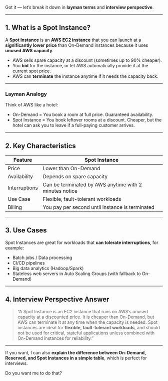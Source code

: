 Got it — let’s break it down in **layman terms** and **interview perspective**.

---

## **1. What is a Spot Instance?**

A **Spot Instance** is an **AWS EC2 instance** that you can launch at a **significantly lower price** than On-Demand instances because it uses **unused AWS capacity**.

* AWS sells spare capacity at a discount (sometimes up to 90% cheaper).
* You **bid** for the instance, or let AWS automatically provide it at the current spot price.
* AWS can **terminate** the instance anytime if it needs the capacity back.

---

### **Layman Analogy**

Think of AWS like a hotel:

* On-Demand = You book a room at full price. Guaranteed availability.
* Spot Instance = You book leftover rooms at a discount. Cheaper, but the hotel can ask you to leave if a full-paying customer arrives.

---

## **2. Key Characteristics**

| Feature       | Spot Instance                                          |
| ------------- | ------------------------------------------------------ |
| Price         | Lower than On-Demand                                   |
| Availability  | Depends on spare capacity                              |
| Interruptions | Can be terminated by AWS anytime with 2 minutes notice |
| Use Case      | Flexible, fault-tolerant workloads                     |
| Billing       | You pay per second until instance is terminated        |

---

## **3. Use Cases**

Spot Instances are great for workloads that **can tolerate interruptions**, for example:

* Batch jobs / Data processing
* CI/CD pipelines
* Big data analytics (Hadoop/Spark)
* Stateless web servers in Auto Scaling Groups (with fallback to On-Demand)

---

## **4. Interview Perspective Answer**

> “A Spot Instance is an EC2 instance that runs on AWS’s unused capacity at a discounted price. It is cheaper than On-Demand, but AWS can terminate it at any time when the capacity is needed. Spot instances are ideal for **flexible, fault-tolerant workloads**, and should not be used for critical, stateful applications unless combined with On-Demand instances for reliability.”

---

If you want, I can also **explain the difference between On-Demand, Reserved, and Spot Instances in a simple table**, which is perfect for interviews.

Do you want me to do that?
